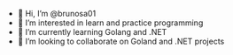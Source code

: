 - 👋 Hi, I’m @brunosa01
- 👀 I’m interested in learn and practice programming
- 🌱 I’m currently learning Golang and .NET
- 💞️ I’m looking to collaborate on Goland and .NET projects

<!---
brunosa01/brunosa01 is a ✨ special ✨ repository because its `README.md` (this file) appears on your GitHub profile.
You can click the Preview link to take a look at your changes.
--->
